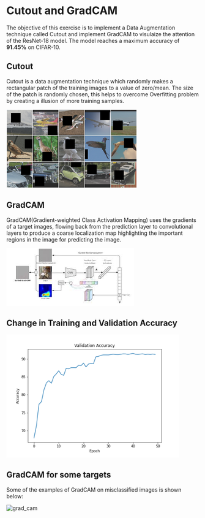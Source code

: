 # Cutout and GradCAM

The objective of this exercise is to implement a Data Augmentation technique called Cutout and implement GradCAM to visulaize the attention of the ResNet-18 model. The model reaches a maximum accuracy of **91.45%** on CIFAR-10.

## Cutout

Cutout is a data augmentation technique which randomly makes a rectangular patch of the training images to a value of zero/mean. The size of the patch is randomly chosen, this helps to overcome Overfitting problem by creating a illusion of more training samples.

![cutout](images/cutout.png)

## GradCAM

GradCAM(Gradient-weighted Class Activation Mapping) uses the gradients of a target images, flowing back from the prediction layer to convolutional layers to produce a coarse localization map highlighting the important regions in the image for predicting the image.

![gradcam](images/gradcam.png)

## Change in Training and Validation Accuracy

<img src="images/accuracy_change.png" width="450px">

## GradCAM for some targets

Some of the examples of GradCAM on misclassified images is shown below:

![grad_cam](images/pred_gradcam_small.png)
